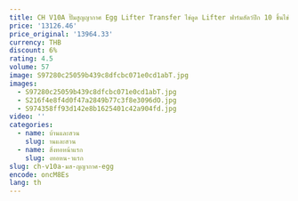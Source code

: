 ```yaml
---
title: CH V10A ปั๊มสูญญากาศ Egg Lifter Transfer ไข่ดูด Lifter ฟาร์มสัตว์ปีก 10 ชิ้นไข่
price: '13126.46'
price_original: '13964.33'
currency: THB
discount: 6%
rating: 4.5
volume: 57
image: S97280c25059b439c8dfcbc071e0cd1abT.jpg
images:
  - S97280c25059b439c8dfcbc071e0cd1abT.jpg
  - S216f4e8f4d0f47a2849b77c3f8e3096dO.jpg
  - S974358ff93d142e8b1625401c42a904fd.jpg
video: ''
categories:
  - name: บ้านและสวน
    slug: านและสวน
  - name: สิ่งทอหน้าแรก
    slug: งทอหน-าแรก
slug: ch-v10a-มส-ญญากาศ-egg
encode: oncM8Es
lang: th
---
```

  